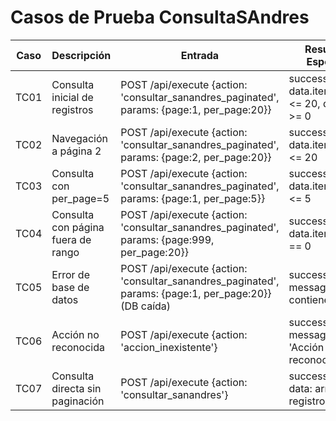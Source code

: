 # Casos de Prueba ConsultaSAndres

| Caso | Descripción | Entrada | Resultado Esperado |
|------|-------------|---------|--------------------|
| TC01 | Consulta inicial de registros | POST /api/execute {action: 'consultar_sanandres_paginated', params: {page:1, per_page:20}} | success: true, data.items.length <= 20, data.total >= 0 |
| TC02 | Navegación a página 2 | POST /api/execute {action: 'consultar_sanandres_paginated', params: {page:2, per_page:20}} | success: true, data.items.length <= 20 |
| TC03 | Consulta con per_page=5 | POST /api/execute {action: 'consultar_sanandres_paginated', params: {page:1, per_page:5}} | success: true, data.items.length <= 5 |
| TC04 | Consulta con página fuera de rango | POST /api/execute {action: 'consultar_sanandres_paginated', params: {page:999, per_page:20}} | success: true, data.items.length == 0 |
| TC05 | Error de base de datos | POST /api/execute {action: 'consultar_sanandres_paginated', params: {page:1, per_page:20}} (DB caída) | success: false, message contiene error |
| TC06 | Acción no reconocida | POST /api/execute {action: 'accion_inexistente'} | success: false, message: 'Acción no reconocida' |
| TC07 | Consulta directa sin paginación | POST /api/execute {action: 'consultar_sanandres'} | success: true, data: array de registros |
